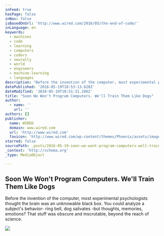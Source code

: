 ```yaml
---
inFeed: true
hasPage: false
inNav: false
isBasedOnUrl: 'http://www.wired.com/2016/05/the-end-of-code/'
inLanguage: en
keywords:
  - machines
  - code
  - learning
  - computers
  - coders
  - neurally
  - world
  - engineers
  - machine-learning
  - languages
description: "Before the invention of the computer, most experimental psychologists thought the brain was an unknowable black box. You could analyze a subject's behavior- ring bell, dog salivates -but thoughts, memories, emotions? That stuff was obscure and inscrutable, beyond the reach of science."
datePublished: '2016-05-19T10:53:13.628Z'
dateModified: '2016-05-19T10:51:31.286Z'
title: "Soon We Won't Program Computers. We'll Train Them Like Dogs"
author:
  - name: ''
    url: ''
authors: []
publisher:
  name: WIRED
  domain: www.wired.com
  url: 'http://www.wired.com'
  favicon: 'http://www.wired.com/wp-content/themes/Phoenix/assets/images/favicon.ico'
starred: false
sourcePath: _posts/2016-05-19-soon-we-wont-program-computers-well-train-them-like-dogs.md
_context: 'http://schema.org'
_type: MediaObject

---
```

<article style=""><h1>Soon We Won't Program Computers. We'll Train Them Like Dogs</h1><p>Before the invention of the computer, most experimental psychologists thought the brain was an unknowable black box. You could analyze a subject's behavior- ring bell, dog salivates -but thoughts, memories, emotions? That stuff was obscure and inscrutable, beyond the reach of science.</p><img src="https://s3-us-west-2.amazonaws.com/the-grid-img/p/8c873187cdee0eebda41318fab78e1a487d0a8b9.jpg" /></article>